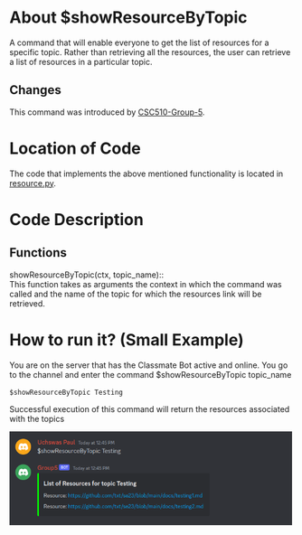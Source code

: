 
  
# About $showResourceByTopic

A command that will enable everyone to get the list of resources for a specific topic. Rather than retrieving all the resources, the user can retrieve a list of resources in a particular topic.

## Changes

This command was introduced by [CSC510-Group-5](https://github.com/csc510-team5/ClassMateBot).

# Location of Code
The code that implements the above mentioned functionality is located in [resource.py](https://github.com/csc510-team5/ClassMateBot/blob/main/cogs/resource.py).

# Code Description
## Functions
showResourceByTopic(ctx, topic_name):: <br>
This function takes as arguments the context in which the command was called and the name of the topic for which  the resources link will be retrieved.

# How to run it? (Small Example)
You are on the server that has the Classmate Bot active and online. You go to
 the channel and enter the command
  $showResourceByTopic topic_name
```
$showResourceByTopic Testing 
```
Successful execution of this command will return the resources associated with the topics

<img src="https://github.com/csc510-team5/ClassMateBot/blob/main/data/media/show-resource-topic.png?raw=true" width="500">
